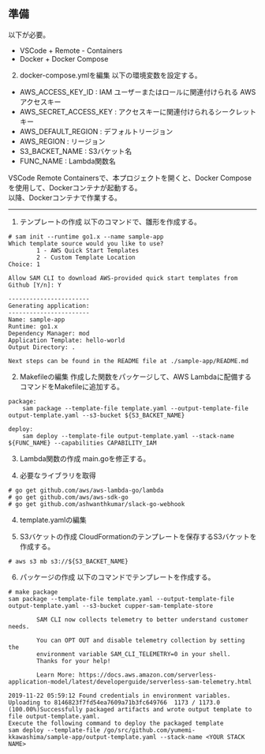 ## 準備
以下が必要。
* VSCode + Remote - Containers
* Docker + Docker Compose

2. docker-compose.ymlを編集
以下の環境変数を設定する。
* AWS_ACCESS_KEY_ID : IAM ユーザーまたはロールに関連付けられる AWS アクセスキー
* AWS_SECRET_ACCESS_KEY : アクセスキーに関連付けられるシークレットキー
* AWS_DEFAULT_REGION : デフォルトリージョン
* AWS_REGION : リージョン
* S3_BACKET_NAME : S3バケット名
* FUNC_NAME : Lambda関数名

VSCode Remote Containersで、本プロジェクトを開くと、Docker Composeを使用して、Dockerコンテナが起動する。  
以降、Dockerコンテナで作業する。

-----

1. テンプレートの作成
以下のコマンドで、雛形を作成する。
```
# sam init --runtime go1.x --name sample-app
Which template source would you like to use?
        1 - AWS Quick Start Templates
        2 - Custom Template Location
Choice: 1

Allow SAM CLI to download AWS-provided quick start templates from Github [Y/n]: Y

-----------------------
Generating application:
-----------------------
Name: sample-app
Runtime: go1.x
Dependency Manager: mod
Application Template: hello-world
Output Directory: .

Next steps can be found in the README file at ./sample-app/README.md
```

2. Makefileの編集
作成した関数をパッケージして、AWS Lambdaに配備するコマンドをMakefileに追加する。

```
package:
	sam package --template-file template.yaml --output-template-file output-template.yaml --s3-bucket ${S3_BACKET_NAME}

deploy:
	sam deploy --template-file output-template.yaml --stack-name ${FUNC_NAME} --capabilities CAPABILITY_IAM
```

3. Lambda関数の作成
main.goを修正する。

4. 必要なライブラリを取得
```
# go get github.com/aws/aws-lambda-go/lambda
# go get github.com/aws/aws-sdk-go
# go get github.com/ashwanthkumar/slack-go-webhook
```

4. template.yamlの編集

5. S3バケットの作成
CloudFormationのテンプレートを保存するS3バケットを作成する。

```
# aws s3 mb s3://${S3_BACKET_NAME}
```
6. パッケージの作成
以下のコマンドでテンプレートを作成する。

```
# make package
sam package --template-file template.yaml --output-template-file output-template.yaml --s3-bucket cupper-sam-template-store

        SAM CLI now collects telemetry to better understand customer needs.

        You can OPT OUT and disable telemetry collection by setting the
        environment variable SAM_CLI_TELEMETRY=0 in your shell.
        Thanks for your help!

        Learn More: https://docs.aws.amazon.com/serverless-application-model/latest/developerguide/serverless-sam-telemetry.html

2019-11-22 05:59:12 Found credentials in environment variables.
Uploading to 8146823f7fd54ea7609a71b3fc649766  1173 / 1173.0  (100.00%)Successfully packaged artifacts and wrote output template to file output-template.yaml.
Execute the following command to deploy the packaged template
sam deploy --template-file /go/src/github.com/yumemi-kkawashima/sample-app/output-template.yaml --stack-name <YOUR STACK NAME>
```
